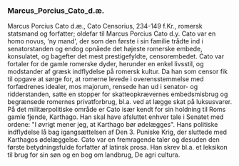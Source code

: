 ### Marcus_Porcius_Cato_d.æ.


Marcus Porcius Cato d.æ., Cato Censorius, 234-149 f.Kr., romersk statsmand og forfatter; oldefar til Marcus Porcius Cato d.y. Cato var en homo novus, 'ny mand', der som den første i sin familie trådte ind i senatorstanden og endog opnåede det højeste romerske embede, konsulatet, og bagefter det mest prestigefyldte, censorembedet. Cato var fortaler for de gamle romerske dyder, herunder en enkel livsstil, og modstander af græsk indflydelse på romersk kultur. Da han som censor fik til opgave at sørge for, at romerne levede i overensstemmelse med forfædrenes idealer, mos majorum, rensede han ud i senator- og ridderstanden, satte en stopper for skatteopkrævernes embedsmisbrug og begrænsede romernes privatforbrug, bl.a. ved at lægge skat på luksusvarer. På det militærpolitiske område er Cato især kendt for sin holdning til Roms gamle fjende, Karthago. Han skal have afsluttet enhver tale i Senatet med ordene: "I øvrigt mener jeg, at Karthago bør ødelægges". Hans politiske indflydelse lå bag igangsættelsen af Den 3. Puniske Krig, der sluttede med Karthagos ødelæggelse. Cato var en fremragende taler og desuden den første betydningsfulde forfatter af latinsk prosa. Han skrev bl.a. et leksikon til brug for sin søn og en bog om landbrug, De agri cultura.